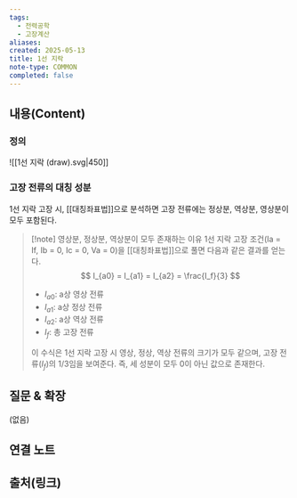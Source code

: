 ```yaml
---
tags:
  - 전력공학
  - 고장계산
aliases: 
created: 2025-05-13
title: 1선 지락
note-type: COMMON
completed: false
---
```


## 내용(Content)
### 정의
![[1선 지락 (draw).svg|450]]
### 고장 전류의 대칭 성분
1선 지락 고장 시, [[대칭좌표법]]으로 분석하면 고장 전류에는 정상분, 역상분, 영상분이 모두 포함된다.
>[!note] 영상분, 정상분, 역상분이 모두 존재하는 이유
>1선 지락 고장 조건(Ia = If, Ib = 0, Ic = 0, Va = 0)을 [[대칭좌표법]]으로 풀면 다음과 같은 결과를 얻는다.
>$$
>I_{a0} = I_{a1} = I_{a2} = \frac{I_f}{3}
>$$
>- $I_{a0}$: a상 영상 전류
>- $I_{a1}$: a상 정상 전류
>- $I_{a2}$: a상 역상 전류
>- $I_f$: 총 고장 전류
>
>이 수식은 1선 지락 고장 시 영상, 정상, 역상 전류의 크기가 모두 같으며, 고장 전류($I_f$)의 1/3임을 보여준다. 즉, 세 성분이 모두 0이 아닌 값으로 존재한다.
## 질문 & 확장

(없음)

## 연결 노트

## 출처(링크)

